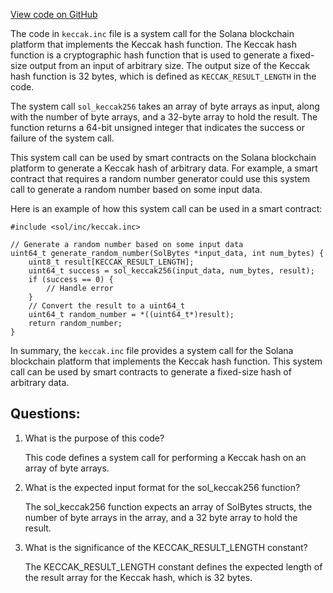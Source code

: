 [View code on GitHub](https://github.com/solana-labs/solana/blob/master/sdk/bpf/c/inc/sol/inc/keccak.inc)

The code in `keccak.inc` file is a system call for the Solana blockchain platform that implements the Keccak hash function. The Keccak hash function is a cryptographic hash function that is used to generate a fixed-size output from an input of arbitrary size. The output size of the Keccak hash function is 32 bytes, which is defined as `KECCAK_RESULT_LENGTH` in the code.

The system call `sol_keccak256` takes an array of byte arrays as input, along with the number of byte arrays, and a 32-byte array to hold the result. The function returns a 64-bit unsigned integer that indicates the success or failure of the system call.

This system call can be used by smart contracts on the Solana blockchain platform to generate a Keccak hash of arbitrary data. For example, a smart contract that requires a random number generator could use this system call to generate a random number based on some input data.

Here is an example of how this system call can be used in a smart contract:

```
#include <sol/inc/keccak.inc>

// Generate a random number based on some input data
uint64_t generate_random_number(SolBytes *input_data, int num_bytes) {
    uint8_t result[KECCAK_RESULT_LENGTH];
    uint64_t success = sol_keccak256(input_data, num_bytes, result);
    if (success == 0) {
        // Handle error
    }
    // Convert the result to a uint64_t
    uint64_t random_number = *((uint64_t*)result);
    return random_number;
}
```

In summary, the `keccak.inc` file provides a system call for the Solana blockchain platform that implements the Keccak hash function. This system call can be used by smart contracts to generate a fixed-size hash of arbitrary data.
## Questions: 
 1. What is the purpose of this code?
    
    This code defines a system call for performing a Keccak hash on an array of byte arrays.

2. What is the expected input format for the sol_keccak256 function?
    
    The sol_keccak256 function expects an array of SolBytes structs, the number of byte arrays in the array, and a 32 byte array to hold the result.

3. What is the significance of the KECCAK_RESULT_LENGTH constant?
    
    The KECCAK_RESULT_LENGTH constant defines the expected length of the result array for the Keccak hash, which is 32 bytes.